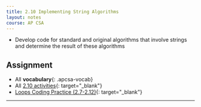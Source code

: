 ```yaml
---
title: 2.10 Implementing String Algorithms
layout: notes
course: AP CSA
---
```


- Develop code for standard and original algorithms that involve strings and determine the result of these algorithms

## Assignment

- All **vocabulary**{: .apcsa-vocab}
- All [2.10 activities](https://runestone.academy/ns/books/published/manvillehighschool_csawesome2_2526/topic-2-10-strings-loops.html){: target="_blank"}
- [Loops Coding Practice (2.7-2.12)](https://runestone.academy/ns/books/published/manvillehighschool_csawesome2_2526/loops-practice-coding.html){: target="_blank"}

---

